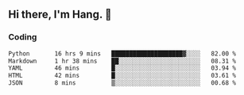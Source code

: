 ## Hi there, I'm Hang. 👋

### Coding

<!--START_SECTION:waka-->

```txt
Python       16 hrs 9 mins   ████████████████████▓░░░░   82.00 %
Markdown     1 hr 38 mins    ██░░░░░░░░░░░░░░░░░░░░░░░   08.31 %
YAML         46 mins         █░░░░░░░░░░░░░░░░░░░░░░░░   03.94 %
HTML         42 mins         █░░░░░░░░░░░░░░░░░░░░░░░░   03.61 %
JSON         8 mins          ▒░░░░░░░░░░░░░░░░░░░░░░░░   00.68 %
```

<!--END_SECTION:waka-->
